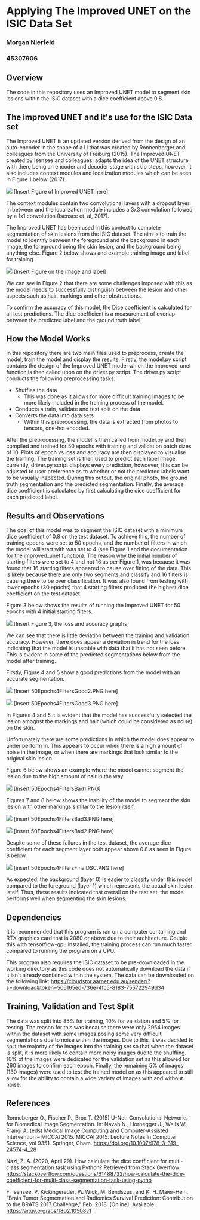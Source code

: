 # Applying The Improved UNET on the ISIC Data Set
### Morgan Nierfeld
### 45307906

## Overview

The code in this repository uses an Improved UNET model to segment skin lesions within the ISIC dataset with a dice coefficient above 0.8.

## The improved UNET and it's use for the ISIC Data set

The Improved UNET is an updated version derived from the design of an auto-encoder in the shape of a U that was created by Ronnenberger and colleagues from the University of Freiburg (2015). The Improved UNET created by Isensee and colleagues, adapts the idea of the UNET structure with there being an encoder and decoder stage with skip steps, however, it also includes context modules and localization modules which can be seen in Figure 1 below (2017).

![](READMEImages/ImprovedUnet.PNG)
[Insert Figure of Improved UNET here]

The context modules contain two convolutional layers with a dropout layer in between and the localization module includes a 3x3 convolution followed by a 1x1 convolution (Isensee et. al, 2017).

The Improved UNET has been used in this context to complete segmentation of skin lesions from the ISIC dataset. The aim is to train the model to identify between the foreground and the background in each image, the foreground being the skin lesion, and the background being anything else. Figure 2 below shows and example training image and label for training.

![](READMEImages/ExampleImageAndLabel.PNG)
[Insert Figure on the image and label]

We can see in Figure 2 that there are some challenges imposed with this as the model needs to successfully distinguish between the lesion and other aspects such as hair, markings and other obstructions.

To confirm the accuracy of this model, the Dice coefficient is calculated for all test predictions. The dice coefficient is a measurement of overlap between the predicted label and the ground truth label.

## How the Model Works

In this repository there are two main files used to preprocess, create the model, train the model and display the results. Firstly, the model.py script contains the design of the Improved UNET model which the improved_unet function is then called upon on the driver.py script. The driver.py script conducts the following preprocessing tasks:
* Shuffles the data
    * This was done as it allows for more difficult training images to be more likely included in the training process of the model.
* Conducts a train, validate and test split on the data
* Converts the data into data sets
    * Within this preprocessing, the data is extracted from photos to tensors, one-hot encoded.

After the preprocessing, the model is then called from model.py and then compiled and trained for 50 epochs with training and validation batch sizes of 10. Plots of epoch vs loss and accuracy are then displayed to visualise the training. The training set is then used to predict each label image, currently, driver.py script displays every prediction, howoever, this can be adjusted to user preference as to whether or not the predicted labels want to be visually inspected. During this output, the original photo, the ground truth segmentation and the predicted segmentation. Finally, the average dice coefficient is calculated by first calculating the dice coefficient for each predicted label.

## Results and Observations

The goal of this model was to segment the ISIC dataset with a minimum dice coefficient of 0.8 on the test dataset. To achieve this, the number of training epochs were set to 50 epochs, and the number of filters in which the model will start with was set to 4 (see Figure 1 and the documentation for the improved_unet function). The reason why the initial number of starting filters were set to 4 and not 16 as per Figure 1, was because it was found that 16 starting filters appeared to cause over fitting of the data. This is likely because there are only two segments and classify and 16 filters is causing there to be over classification. It was also found from testing with lower epochs (30 epochs) that 4 starting filters produced the highest dice coefficient on the test dataset.

Figure 3 below shows the results of running the Improved UNET for 50 epochs with 4 initial starting filters.

![](READMEImages/LossAndAccuracy50Epochs4Filters.PNG)
[Insert Figure 3, the loss and accuracy graphs]

We can see that there is little deviation between the training and validation accuracy. However, there does appear a deviation in trend for the loss indicating that the model is unstable with data that it has not seen before. This is evident in some of the predicted segmentations below from the model after training. 

Firstly, Figure 4 and 5 show a good predictions from the model with an accurate segmentation.

![](READMEImages/50Epochs4FiltersGood2.PNG)
[Insert 50Epochs4FiltersGood2.PNG here]

![](READMEImages/50Epochs4FiltersGood3.PNG)
[Insert 50Epochs4FiltersGood3.PNG here]

In Figures 4 and 5 it is evident that the model has successfully selected the lesion amognst the markings and hair (which could be considered as noise) on the skin.

Unfortunately there are some predictions in which the model does appear to under perform in. This appears to occur when there is a high amount of noise in the image, or when there are markings that look similar to the original skin lesion.

Figure 6 below shows an example where the model cannot segment the lesion due to the high amount of hair in the way.

![](READMEImages/50Epochs4FiltersBad1.PNG)
[Insert 50Epochs4FiltersBad1.PNG]

Figures 7 and 8 below shows the inability of the model to segment the skin lesion with other markings similar to the lesion itself.

![](READMEImages/50Epochs4FiltersBad3.PNG)
[insert 50Epochs4FiltersBad3.PNG here]

![](READMEImages/50Epochs4FiltersBad2.PNG)
[insert 50Epochs4FiltersBad2.PNG here]

Despite some of these failures in the test dataset, the average dice coefficient for each segment layer both appear above 0.8 as seen in Figure 8 below.

![](READMEImages/50Epochs4FiltersFinalDSC.PNG)
[insert 50Epochs4FiltersFinalDSC.PNG here]

As expected, the background (layer 0) is easier to classify under this model compared to the foreground (layer 1) which represents the actual skin lesion istelf. Thus, these results indicated that overall on the test set, the model performs well when segmenting the skin lesions.

## Dependencies

It is recommended that this program is ran on a computer containing and RTX graphics card that is 2080 or above due to their architecture. Couple this with tensorflow-gpu installed, the training process can run much faster compared to running the program on a CPU.

This program also requires the ISIC dataset to be pre-downloaded in the working directory as this code does not automatically download the data if it isn't already contained within the system. The data can be downloaded on the following link:
https://cloudstor.aarnet.edu.au/sender/?s=download&token=505165ed-736e-4fc5-8183-755722949d34

## Training, Validation and Test Split

The data was split into 85% for training, 10% for validation and 5% for testing. The reason for this was because there were only 2954 images within the dataset with some images posing some very difficult segmentations due to noise within the images. Due to this, it was decided to split the majority of the images into the training set so that when the dataset is split, it is more likely to contain more noisy images due to the shuffling. 10% of the images were dedicated for the validation set as this allowed for 260 images to confirm each epoch. Finally, the remaining 5% of images (130 images) were used to test the trained model on as this appeared to still allow for the ability to contain a wide variety of images with and without noise.

## References

Ronneberger O., Fischer P., Brox T. (2015) U-Net: Convolutional Networks for Biomedical Image Segmentation. In: Navab N., Hornegger J., Wells W., Frangi A. (eds) Medical Image Computing and Computer-Assisted Intervention – MICCAI 2015. MICCAI 2015. Lecture Notes in Computer Science, vol 9351. Springer, Cham. https://doi.org/10.1007/978-3-319-24574-4_28

Nazi, Z. A. (2020, April 29). How calculate the dice coefficient for multi-class segmentation task using Python? Retrieved from Stack Overflow: https://stackoverflow.com/questions/61488732/how-calculate-the-dice-coefficient-for-multi-class-segmentation-task-using-pytho


F. Isensee, P. Kickingereder, W. Wick, M. Bendszus, and K. H. Maier-Hein, “Brain Tumor Segmentation and
Radiomics Survival Prediction: Contribution to the BRATS 2017 Challenge,” Feb. 2018. [Online]. Available:
https://arxiv.org/abs/1802.10508v1


